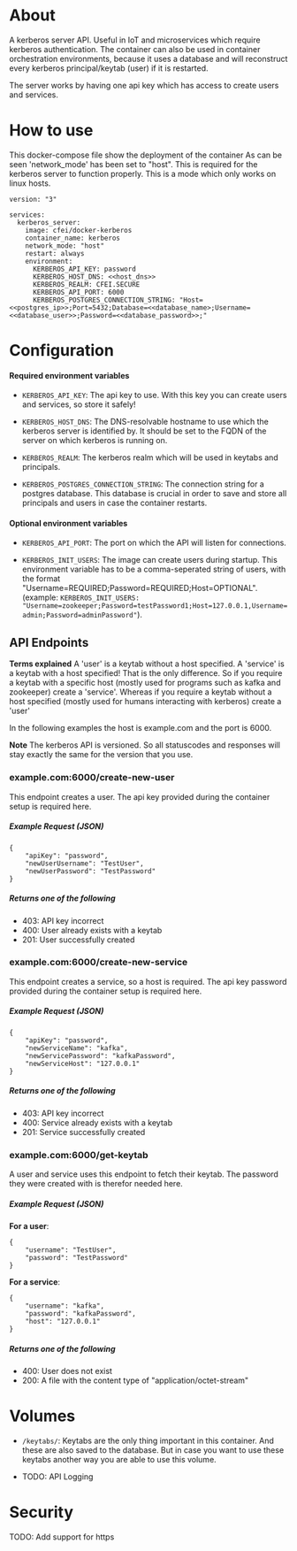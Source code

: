# About
A kerberos server API. Useful in IoT and microservices which require kerberos authentication. The container can also be used in container orchestration environments, because it uses a database and will reconstruct every kerberos principal/keytab (user) if it is restarted.

The server works by having one api key which has access to create users and services.

# How to use
This docker-compose file show the deployment of the container
As can be seen 'network_mode' has been set to "host". This is required for the kerberos server to function properly. This is a mode which only works on linux hosts.

```
version: "3"

services:
  kerberos_server:
    image: cfei/docker-kerberos
    container_name: kerberos
    network_mode: "host"
    restart: always
    environment:
      KERBEROS_API_KEY: password
      KERBEROS_HOST_DNS: <<host_dns>>
      KERBEROS_REALM: CFEI.SECURE
      KERBEROS_API_PORT: 6000
      KERBEROS_POSTGRES_CONNECTION_STRING: "Host=<<postgres_ip>>;Port=5432;Database=<<database_name>;Username=<<database_user>>;Password=<<database_password>>;"
```

# Configuration

#### Required environment variables

- `KERBEROS_API_KEY`: The api key to use. With this key you can create users and services, so store it safely!

- `KERBEROS_HOST_DNS`: The DNS-resolvable hostname to use which the kerberos server is identified by. It should be set to the FQDN of the server on which kerberos is running on.

- `KERBEROS_REALM`: The kerberos realm which will be used in keytabs and principals.

- `KERBEROS_POSTGRES_CONNECTION_STRING`: The connection string for a postgres database. This database is crucial in order to save and store all principals and users in case the container restarts.

#### Optional environment variables

- `KERBEROS_API_PORT`: The port on which the API will listen for connections.

- `KERBEROS_INIT_USERS`: The image can create users during startup. This environment variable has to be a comma-seperated string of users, with the format "Username=REQUIRED;Password=REQUIRED;Host=OPTIONAL". (example: `KERBEROS_INIT_USERS: "Username=zookeeper;Password=testPassword1;Host=127.0.0.1,Username=admin;Password=adminPassword"`).


## API Endpoints
**Terms explained**
A 'user' is a keytab without a host specified. 
A 'service' is a keytab with a host specified! That is the only difference. So if you require a keytab with a specific host (mostly used for programs such as kafka and zookeeper) create a 'service'. Whereas if you require a keytab without a host specified (mostly used for humans interacting with kerberos) create a 'user'

In the following examples the host is example.com and the port is 6000.

**Note** The kerberos API is versioned. So all statuscodes and responses will stay exactly the same for the version that you use.

### example.com:6000/create-new-user
This endpoint creates a user. The api key provided during the container setup is required here.
##### Example Request (JSON)
```
{
	"apiKey": "password",
	"newUserUsername": "TestUser",
	"newUserPassword": "TestPassword"
}
```
##### Returns one of the following
- 403: API key incorrect
- 400: User already exists with a keytab
- 201: User successfully created

### example.com:6000/create-new-service
This endpoint creates a service, so a host is required. The api key password provided during the container setup is required here.
##### Example Request (JSON)
```
{
	"apiKey": "password",
	"newServiceName": "kafka",
	"newServicePassword": "kafkaPassword",
	"newServiceHost": "127.0.0.1"
}
```
##### Returns one of the following
- 403: API key incorrect
- 400: Service already exists with a keytab
- 201: Service successfully created

### example.com:6000/get-keytab
A user and service uses this endpoint to fetch their keytab. The password they were created with is therefor needed here.
##### Example Request (JSON)
**For a user**:
```
{
	"username": "TestUser",
	"password": "TestPassword"
}
```
**For a service**:
```
{
	"username": "kafka",
	"password": "kafkaPassword",
    "host": "127.0.0.1"
}
```
##### Returns one of the following
- 400: User does not exist
- 200: A file with the content type of "application/octet-stream"

# Volumes

- `/keytabs/`: Keytabs are the only thing important in this container. And these are also saved to the database. But in case you want to use these keytabs another way you are able to use this volume.
  
- TODO: API Logging

# Security
TODO: Add support for https